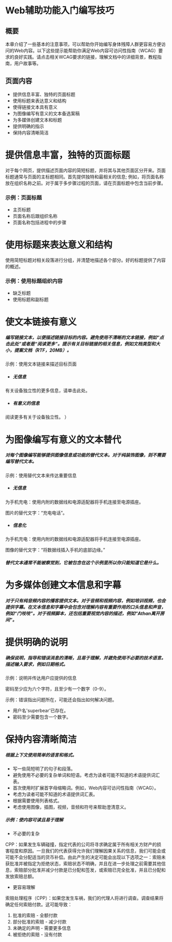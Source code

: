 # Web辅助功能入门编写技巧
## 概要
本章介绍了一些基本的注意事项，可以帮助你开始编写身体残障人群更容易方便访问的Web内容。以下这些提示能帮助你满足Web内容可访问性指南（WCAG）要求的良好实践。请点击相关WCAG要求的链接，理解文档中的详细背景，教程指南，用户故事等。

## 页面内容
- 提供信息丰富、独特的页面标题
- 使用标题来表达意义和结构
- 使得链接文本具有意义
- 为图像编写有意义的文本备选案稿
- 为多媒体创建文本和标题
- 提供明确的指示
- 保持内容清晰简洁



# 提供信息丰富，独特的页面标题
对于每个网页，提供描述页面内容的简短标题，并将其与其他页面区分开来。页面标题通常与页面的主标题相同。首先提供独特和最相关的信息; 例如，将页面名称放在组织名称之前。对于属于多步骤过程的页面，请在页面标题中包含当前步骤。

### 示例：页面标题
- 主页标题
- 页面名称后跟组织名称
- 页面名称包括进程中的步骤






# 使用标题来表达意义和结构
使用简短标题对相关段落进行分组，并清楚地描述各个部分。好的标题提供了内容的概述。

### 示例：使用标题组织内容
- 缺乏标题
- 使用标题和副标题
# 使文本链接有意义
##### 编写链接文本，以便描述链接目标的内容。避免使用不清晰的文本链接，例如“点击此处”或者是“阅读更多”。提示有关目标链接的相关信息，例如文档类型和大小，提案文档（RTF，20MB）。

示例：使用文本链接来描述目标页面
- ##### 无信息
有关设备独立性的更多信息，请单击此处。
- ##### 有意义的信息
阅读更多有关于设备独立性。
）

# 为图像编写有意义的文本替代
##### 对每个图像编写能够提供图像信息或功能的替代文本。对于纯装饰图像，则不需要编写替代文本。
示例：使用替代文本来传达重要信息

- ##### 无信息

为手机充电：使用内附的数据线和电源适配器将手机连接至电源插座。

图片的替代文字：“充电电话”。

- ##### 信息化

为手机充电：使用内附的数据线和电源适配器将手机连接至电源插座。

图像的替代文字：“将数据线插入手机的底部边缘。”

##### 替代文本通常不能被察觉到，它被包含在这个示例里所以你只能知道它是什么。

# 为多媒体创建文本信息和字幕
##### 对于只有纯音频内容的播客提供文本。对于音频和视频内容，例如培训视频，也会提供字幕。在文本信息和字幕中会包含对理解内容有重要作用的口头信息和声音，例如“门吱吱”。对于视频脚本，还包括重要视觉内容的描述，例如“Athan离开房间”。
# 提供明确的说明
##### 确保说明，指导和错误消息的清晰，且易于理解，并避免使用不必要的技术语言。描述输入要求，例如日期格式。
示例：说明并传达用户应提供的信息

密码至少应为六个字符，且至少有一个数字（0-9）。


示例：错误指出问题所在，可能还会指出如何解决问题。

- 用户名'superbear'已存在。 
- 密码至少需要包含一个数字。

# 保持内容清晰简洁
##### 根据上下文使用简单的语言和格式。
- 写一些简短明了的句子和段落。
- 避免使用不必要的复杂单词和短语。考虑为读者可能不知道的术语提供词汇表。
- 首次使用时扩展首字母缩略词。例如，Web内容可访问性指南（WCAG）。
- 考虑为读者可能不知道的术语提供词汇表。
- 根据需要使用列表格式。
- 考虑使用图像，插图，视频，音频和符号来帮助澄清意义。

##### 示例：使内容可读且易于理解
- 不必要的复杂

CPP：如果发生车辆碰撞，指定代表的公司将寻求确定属于所有相关方财产的损害程度和原因。一旦我们的代表获得允许我们理解因果关系的信息，我们可能会或可能不会分配适当的货币补偿。由此产生的决定可能会出现以下选项之一：索赔未获批准并被指定为拒绝状态，索赔状态不明确，并且在进一步处理之前需要其他信息，索赔部分批准并减少付款是已分配和签发，或索赔已完全批准，并且已分配和发放索赔总额。
- 更容易理解

索赔处理程序（CPP）：如果您发生车祸，我们的代理人将进行调查。调查结果将确定任何索赔付款。这可能导致：
1. 批准的索赔 - 全额付款
2. 部分批准的索赔 - 减少付款
3. 未确定的声明 - 需要更多信息
4. 被拒绝的索赔 - 没有付款